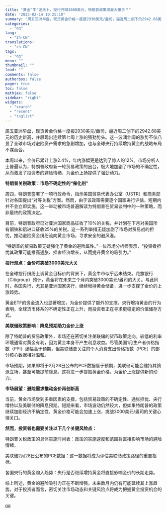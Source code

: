 ```yaml
---
title: "黄金“牛”途未卜，投行齐喊3000美元，特朗普政策成最大推手？"
date: "2025-02-14 10:25:10"
summary: "周五亚洲早盘，现货黄金价格一度报2930美元/盎司，逼近周二创下的2942.68美元的历史新高，并展..."
categories:
  - "qq"
lang:
  - "zh-CN"
translations:
  - "zh-CN"
tags:
  - "qq"
menu: ""
thumbnail: ""
lead: ""
comments: false
authorbox: false
pager: true
toc: false
mathjax: false
sidebar: "right"
widgets:
  - "search"
  - "recent"
  - "taglist"
---
```


周五亚洲早盘，现货黄金价格一度报2930美元/盎司，逼近周二创下的2942.68美元的历史新高，并展现出连续第七周上涨的强劲势头。这一波澜壮阔的涨势不仅凸显了全球市场对避险资产需求的急剧增加，也与全球央行持续增持黄金的战略布局不谋而合。

本周以来，金价已累计上涨2.4%，年内涨幅更是达到了惊人的12%。市场分析人士普遍认为，特朗普政府新一轮贸易政策的出台，极大地加剧了市场的不确定性，从而激发了投资者的避险情绪，为金价上扬提供了强劲动力。

**特朗普关税政策：市场不确定性的“催化剂”**

周四，特朗普签署了一项行政命令，指示美国贸易代表办公室（USTR）和商务部针对各国提出“对等关税”方案。然而，由于该政策需要逐个国家进行评估，短期内并不会立即实施。这一举动被市场普遍解读为特朗普在贸易谈判中的一种策略，而非最终的政策决定。

目前，特朗普政府已对亚洲国家商品征收了10%的关税，并计划在下月对美国所有钢铁和铝进口征收25%的关税。这一系列举措无疑加剧了市场对贸易战的担忧，推动避险资金纷纷流向黄金市场，寻求安全的避风港。

“特朗普的贸易政策无疑强化了黄金的避险属性。”一位市场分析师表示，“投资者担忧其政策可能推高通胀、损害经济增长，从而提升黄金的吸引力。”

**投行观点：金价将突破3000美元大关**

在全球投行纷纷上调黄金目标价的背景下，黄金牛市似乎远未结束。花旗银行（Citigroup）预计，黄金将在未来三个月内突破3000美元/盎司的大关。与此同时，各国央行，尤其是亚洲国家央行，继续增持黄金储备，进一步支撑了金价的上涨趋势。

黄金ETF的资金流入也显著增加，为金价提供了额外的支撑。央行增持黄金的行为表明，全球货币体系的不确定性正在上升，而投资者正在寻求更稳定的价值储存方式。

**美联储政策影响：降息预期助力金价上涨**

除了特朗普的贸易政策外，市场还在密切关注美联储的货币政策走向。较低的利率环境通常对黄金有利，因为黄金本身不产生利息收益。尽管美国1月生产者价格指数（PPI）涨幅高于预期，但美联储更关注的个人消费支出价格指数（PCE）的部分核心数据相对温和。

市场预期，如果即将于2月28日公布的PCE数据低于预期，美联储可能会维持其鸽派立场，甚至可能提前降息。这将进一步提振黄金价格，为金价上涨提供新的动力。

**市场展望：避险需求推动金价再创新高**

当前，黄金市场受到多重因素的支撑，包括贸易政策的不确定性、通胀担忧、央行增持以及美联储的降息预期。短期来看，市场波动仍然较大，但如果特朗普的政策继续加剧经济不确定性，黄金价格可能会加速上涨，挑战3000美元/盎司的关键心理关口。

**然而，投资者也需要关注以下几个关键风险点：**

特朗普关税政策的具体实施时间表：政策的实施速度和范围将直接影响市场的避险情绪。

美联储2月28日公布的PCE数据：这一数据将成为评估美联储政策路径的重要指标。

各国央行的黄金购入趋势：央行是否继续增持黄金将直接影响金价的长期走势。

综上所述，黄金的避险吸引力正在不断增强，未来数月内仍有可能延续其上涨趋势。对于投资者而言，密切关注市场动态和关键风险点将成为把握黄金投资机会的关键。

[qq](https://new.qq.com/rain/a/20250214A02M7U00)
